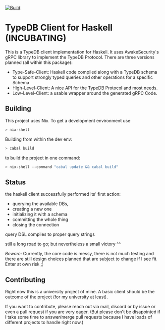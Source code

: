 [![Build](https://github.com/typedb-osi/typedb-client-haskell/actions/workflows/main.yml/badge.svg?branch=master)](https://github.com/typedb-osi/typedb-client-haskell/actions/workflows/main.yml)

# TypeDB Client for Haskell (INCUBATING)

This is a TypeDB client implementation for Haskell.
It uses AwakeSecurity's gRPC library to implement the TypeDB Protocol.
There are three versions planned (all within this package):

- Type-Safe-Client: Haskell code compiled along with a TypeDB schema 
  to support strongly typed queries and other operations for a specific Schema
- High-Level-Client: A nice API for the TypeDB Protocol and most needs.
- Low-Level-Client: a usable wrapper around the generated gRPC Code.
  
## Building
This project uses Nix.
To get a development environment use 
```sh
> nix-shell
```

Building from within the dev env:
```sh
> cabal build
```

to build the project in one command:
```sh 
> nix-shell --command "cabal update && cabal build"
```

 ## Status

the haskell client successfully performed its' first action:
- querying the available DBs,
- creating a new one
- initializing it with a schema 
- committing the whole thing
- closing the connection

query DSL compiles to proper query strings

still a long road to go; but nevertheless a small victory ^^

 *Beware:* Currently, the core code is messy, there is not much testing and there are
 still design choices planned that are subject to change if I see fit. 
 Enter at own risk ;)
 
 ## Contributing
 Right now this is a university project of mine. 
 A basic client should be the outcome of the project (for my university at least).
 
 If you want to contribute, please reach out via mail, discord or by issue
 or even a pull request if you are very eager.
 (But please don't be disapointed if I take some time to answer/merge pull requests
 because I have loads of different projects to handle right now.)
 
